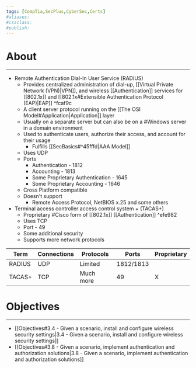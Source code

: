 ```yaml
---
tags: [CompTia,SecPlus,CyberSec,Certs]
#aliases:
#cssclass:
#publish:
---
```


# About
---
- Remote Authentication Dial-In User Service (RADIUS)
	- Provides centralized administration of dial-up, [[Virtual Private Network (VPN)|VPN]], and wireless [[Authentication]] services for [[802.1x]] and [[802.1x#Extensible Authentication Protocol (EAP)|EAP]] ^fcaf9c
	- A client server protocol running on the [[The OSI Model#Application|Application]] layer
	- Usually on a separate server but can also be on a #Windows server in a domain environment
	- Used to authenticate users, authorize their access, and account for their usage
		- Fulfills [[SecBasics#^45fffd|AAA Model]]
	- Uses UDP
	- Ports
		- Authentication - 1812
		- Accounting - 1813
		- Some Proprietary Authentication - 1645
		- Some Proprietary Accounting - 1646
	- Cross Platform compatible
	- Doesn't support
		- Remote Access Protocol, NetBIOS x.25 and some others
- Terminal access controller access control system + (TACAS+)
	- Proprietary #Cisco form of [[802.1x]] [[Authentication]] ^efe982
	- Uses TCP
	- Port - 49
	- Some additional security
	- Supports more network protocols

| Term   | Connections | Protocols | Ports     | Proprietary |
| ------ | ----------- | --------- | --------- | ----------- |
| RADIUS | UDP         | Limited   | 1812/1813 |             |
| TACAS+ | TCP         | Much more | 49        | X            |

# Objectives
---
- [[Objectives#3.4 - Given a scenario, install and configure wireless security settings|3.4 - Given a scenario, install and configure wireless security settings]]
- [[Objectives#3.8 - Given a scenario, implement authentication and authorization solutions|3.8 - Given a scenario, implement authentication and authorization solutions]]